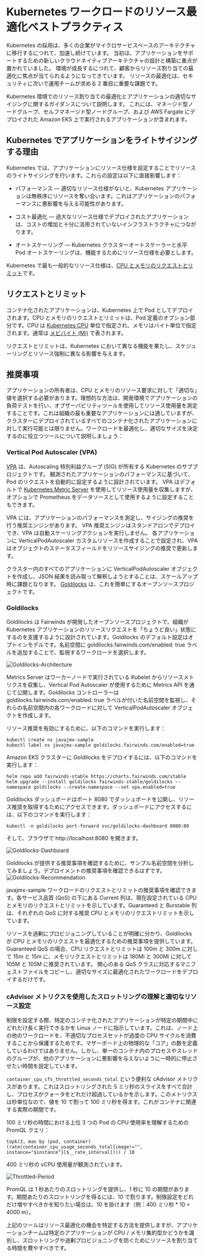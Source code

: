 # Kubernetes ワークロードのリソース最適化ベストプラクティス

Kubernetes の採用は、多くの企業がマイクロサービスベースのアーキテクチャに移行するにつれて、加速し続けています。
当初は、アプリケーションをサポートするための新しいクラウドネイティブアーキテクチャの設計と構築に重点が置かれていました。
環境が成長するにつれて、顧客からリソース割り当ての最適化に焦点が当てられるようになってきています。
リソースの最適化は、セキュリティに次いで運用チームが求める 2 番目に重要な課題です。

Kubernetes 環境でのリソース割り当ての最適化とアプリケーションの適切なサイジングに関するガイダンスについて説明します。
これには、マネージド型ノードグループ、セルフマネージド型ノードグループ、および AWS Fargate にデプロイされた Amazon EKS 上で実行されるアプリケーションが含まれます。



## Kubernetes でアプリケーションをライトサイジングする理由

Kubernetes では、アプリケーションにリソース仕様を設定することでリソースのライトサイジングを行います。これらの設定は以下に直接影響します：

* パフォーマンス — 適切なリソース仕様がないと、Kubernetes アプリケーションは無秩序にリソースを奪い合います。これはアプリケーションのパフォーマンスに悪影響を与える可能性があります。

* コスト最適化 — 過大なリソース仕様でデプロイされたアプリケーションは、コストの増加と十分に活用されていないインフラストラクチャにつながります。

* オートスケーリング — Kubernetes クラスターオートスケーラーと水平 Pod オートスケーリングは、機能するためにリソース仕様を必要とします。

Kubernetes で最も一般的なリソース仕様は、[CPU とメモリのリクエストとリミット](https://kubernetes.io/docs/concepts/configuration/manage-resources-containers/#requests-and-limits)です。



## リクエストとリミット

コンテナ化されたアプリケーションは、Kubernetes 上で Pod としてデプロイされます。CPU とメモリのリクエストとリミットは、Pod 定義のオプション部分です。CPU は [Kubernetes CPU](https://kubernetes.io/docs/concepts/configuration/manage-resources-containers/#meaning-of-cpu) 単位で指定され、メモリはバイト単位で指定されます。通常は [メビバイト (Mi)](https://simple.wikipedia.org/wiki/Mebibyte) で表されます。

リクエストとリミットは、Kubernetes において異なる機能を果たし、スケジューリングとリソース強制に異なる影響を与えます。



## 推奨事項
アプリケーションの所有者は、CPU とメモリのリソース要求に対して「適切な」値を選択する必要があります。理想的な方法は、開発環境でアプリケーションの負荷テストを行い、オブザーバビリティツールを使用してリソース使用量を測定することです。これは組織の最も重要なアプリケーションには適していますが、クラスターにデプロイされているすべてのコンテナ化されたアプリケーションに対して実行可能とは限りません。ワークロードを最適化し、適切なサイズを決定するのに役立つツールについて説明しましょう：



### Vertical Pod Autoscaler (VPA)
[VPA](https://github.com/kubernetes/autoscaler/tree/master/vertical-pod-autoscaler) は、Autoscaling 特別利益グループ (SIG) が所有する Kubernetes のサブプロジェクトです。
観測されたアプリケーションのパフォーマンスに基づいて、Pod のリクエストを自動的に設定するように設計されています。
VPA はデフォルトで [Kubernetes Metric Server](https://github.com/kubernetes-sigs/metrics-server) を使用してリソース使用量を収集しますが、オプションで Prometheus をデータソースとして使用するように設定することもできます。

VPA には、アプリケーションのパフォーマンスを測定し、サイジングの推奨を行う推奨エンジンがあります。
VPA 推奨エンジンはスタンドアロンでデプロイでき、VPA は自動スケーリングアクションを実行しません。
各アプリケーションに VerticalPodAutoscaler カスタムリソースを作成することで設定され、VPA はオブジェクトのステータスフィールドをリソースサイジングの推奨で更新します。

クラスター内のすべてのアプリケーションに VerticalPodAutoscaler オブジェクトを作成し、JSON 結果を読み取って解釈しようとすることは、スケールアップ時に課題となります。
[Goldilocks](https://github.com/FairwindsOps/goldilocks) は、これを簡単にするオープンソースプロジェクトです。



### Goldilocks
Goldilocks は Fairwinds が開発したオープンソースプロジェクトで、組織が Kubernetes アプリケーションのリソースリクエストを「ちょうど良い」状態にするのを支援するように設計されています。Goldilocks のデフォルト設定はオプトインモデルです。名前空間に goldilocks.fairwinds.com/enabled: true ラベルを追加することで、監視するワークロードを選択します。

![Goldilocks-Architecture](../../../../images/goldilocks-architecture.png)

Metrics Server はワーカーノードで実行されている Kubelet からリソースメトリクスを収集し、Vertical Pod Autoscaler が使用するために Metrics API を通じて公開します。Goldilocks コントローラーは goldilocks.fairwinds.com/enabled: true ラベルが付いた名前空間を監視し、それらの名前空間内の各ワークロードに対して VerticalPodAutoscaler オブジェクトを作成します。

リソース推奨を有効にするために、以下のコマンドを実行します：

```
kubectl create ns javajmx-sample
kubectl label ns javajmx-sample goldilocks.fairwinds.com/enabled=true
```

Amazon EKS クラスターに Goldilocks をデプロイするには、以下のコマンドを実行します：

```
helm repo add fairwinds-stable https://charts.fairwinds.com/stable
helm upgrade --install goldilocks fairwinds-stable/goldilocks --namespace goldilocks --create-namespace --set vpa.enabled=true
```

Goldilocks ダッシュボードはポート 8080 でダッシュボードを公開し、リソース推奨を取得するためにアクセスできます。ダッシュボードにアクセスするには、以下のコマンドを実行します：

```
kubectl -n goldilocks port-forward svc/goldilocks-dashboard 8080:80
```
そして、ブラウザで http://localhost:8080 を開きます。

![Goldilocks-Dashboard](../../../../images/goldilocks-dashboard.png)

Goldilocks が提供する推奨事項を確認するために、サンプル名前空間を分析してみましょう。デプロイメントの推奨事項を確認できるはずです。
![Goldilocks-Recommendation](../../../../images/goldilocks-recommendation.png)

javajmx-sample ワークロードのリクエストとリミットの推奨事項を確認できます。各サービス品質 (QoS) の下にある Current 列は、現在設定されている CPU とメモリのリクエストとリミットを示しています。Guaranteed と Burstable 列は、それぞれの QoS に対する推奨 CPU とメモリのリクエストリミットを示しています。

リソースを過剰にプロビジョニングしていることが明確に分かり、Goldilocks が CPU とメモリのリクエストを最適化するための推奨事項を提供しています。Guaranteed QoS の場合、CPU リクエストとリミットは 100m と 300m に対して 15m と 15m に、メモリリクエストとリミットは 180Mi と 300Mi に対して 105M と 105M に推奨されています。
関心のある QoS クラスに対応するマニフェストファイルをコピーし、適切なサイズに最適化されたワークロードをデプロイするだけです。



### cAdvisor メトリクスを使用したスロットリングの理解と適切なリソース設定

制限を設定する際、特定のコンテナ化されたアプリケーションが特定の期間中にどれだけ長く実行できるかを Linux ノードに指示しています。これは、ノード上の他のワークロードを、不適切なプロセスセットが過度の CPU サイクルを消費することから保護するためです。マザーボード上の物理的な「コア」の数を定義しているわけではありません。しかし、単一のコンテナ内のプロセスやスレッドのグループが、他のアプリケーションに悪影響を与えないように一時的に停止させたい時間を設定しています。

`container_cpu_cfs_throttled_seconds_total` という便利な cAdvisor メトリクスがあります。これはスロットリングされた 5 ミリ秒のスライスをすべて合計し、プロセスがクォータをどれだけ超過しているかを示します。このメトリクスは秒単位なので、値を 10 で割って 100 ミリ秒を得ます。これがコンテナに関連する実際の期間です。

100 ミリ秒の時間における上位 3 つの Pod の CPU 使用率を理解するための PromQL クエリ：
```
topk(3, max by (pod, container)(rate(container_cpu_usage_seconds_total{image!="", instance="$instance"}[$__rate_interval]))) / 10
```
400 ミリ秒の vCPU 使用量が観測されています。

![Throttled-Period](../../../../images/throttled-period.png)

PromQL は 1 秒あたりのスロットリングを提供し、1 秒に 10 の期間があります。期間あたりのスロットリングを得るには、10 で割ります。制限設定をどれだけ増やすべきかを知りたい場合は、10 を掛けます（例：400 ミリ秒 * 10 = 4000 m）。

上記のツールはリソース最適化の機会を特定する方法を提供しますが、アプリケーションチームは特定のアプリケーションが CPU / メモリ集約型かどうかを識別し、スロットリングや過剰プロビジョニングを防ぐためにリソースを割り当てる時間を費やすべきです。

